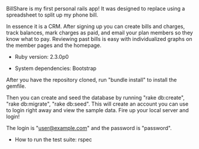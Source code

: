 BillShare is my first personal rails app! It was designed to replace using a
spreadsheet to split up my phone bill.

In essence it is a CRM. After signing up you can create bills and charges, track 
balances, mark charges as paid, and email your plan members so they know what to 
pay. Reviewing past bills is easy with individualized graphs on the member pages 
and the homepage.

* Ruby version: 2.3.0p0

* System dependencies: Bootstrap

After you have the repository cloned, run "bundle install" to install the gemfile.

Then you can create and seed the database by running "rake db:create", 
  "rake db:migrate", "rake db:seed". This will create an account you can use to
  login right away and view the sample data. Fire up your local server and login!
  
  The login is "user@example.com" and the password is "password".

* How to run the test suite: rspec